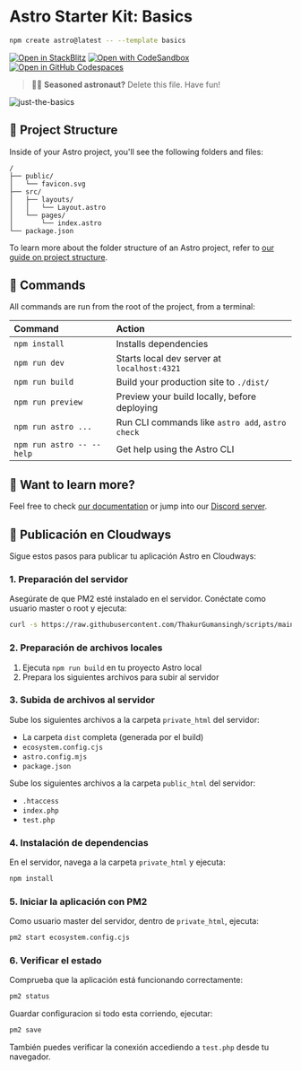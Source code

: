 # Astro Starter Kit: Basics

```sh
npm create astro@latest -- --template basics
```

[![Open in StackBlitz](https://developer.stackblitz.com/img/open_in_stackblitz.svg)](https://stackblitz.com/github/withastro/astro/tree/latest/examples/basics)
[![Open with CodeSandbox](https://assets.codesandbox.io/github/button-edit-lime.svg)](https://codesandbox.io/p/sandbox/github/withastro/astro/tree/latest/examples/basics)
[![Open in GitHub Codespaces](https://github.com/codespaces/badge.svg)](https://codespaces.new/withastro/astro?devcontainer_path=.devcontainer/basics/devcontainer.json)

> 🧑‍🚀 **Seasoned astronaut?** Delete this file. Have fun!

![just-the-basics](https://github.com/withastro/astro/assets/2244813/a0a5533c-a856-4198-8470-2d67b1d7c554)

## 🚀 Project Structure

Inside of your Astro project, you'll see the following folders and files:

```text
/
├── public/
│   └── favicon.svg
├── src/
│   ├── layouts/
│   │   └── Layout.astro
│   └── pages/
│       └── index.astro
└── package.json
```

To learn more about the folder structure of an Astro project, refer to [our guide on project structure](https://docs.astro.build/en/basics/project-structure/).

## 🧞 Commands

All commands are run from the root of the project, from a terminal:

| Command                   | Action                                           |
| :------------------------ | :----------------------------------------------- |
| `npm install`             | Installs dependencies                            |
| `npm run dev`             | Starts local dev server at `localhost:4321`      |
| `npm run build`           | Build your production site to `./dist/`          |
| `npm run preview`         | Preview your build locally, before deploying     |
| `npm run astro ...`       | Run CLI commands like `astro add`, `astro check` |
| `npm run astro -- --help` | Get help using the Astro CLI                     |

## 👀 Want to learn more?

Feel free to check [our documentation](https://docs.astro.build) or jump into our [Discord server](https://astro.build/chat).

## 🚀 Publicación en Cloudways

Sigue estos pasos para publicar tu aplicación Astro en Cloudways:

### 1. Preparación del servidor

Asegúrate de que PM2 esté instalado en el servidor. Conéctate como usuario master o root y ejecuta:

```sh
curl -s https://raw.githubusercontent.com/ThakurGumansingh/scripts/main/pm2.sh | bash
```

### 2. Preparación de archivos locales

1. Ejecuta `npm run build` en tu proyecto Astro local
2. Prepara los siguientes archivos para subir al servidor

### 3. Subida de archivos al servidor

Sube los siguientes archivos a la carpeta `private_html` del servidor:

- La carpeta `dist` completa (generada por el build)
- `ecosystem.config.cjs`
- `astro.config.mjs`
- `package.json`

Sube los siguientes archivos a la carpeta `public_html` del servidor:

- `.htaccess`
- `index.php`
- `test.php`

### 4. Instalación de dependencias

En el servidor, navega a la carpeta `private_html` y ejecuta:

```sh
npm install
```

### 5. Iniciar la aplicación con PM2

Como usuario master del servidor, dentro de `private_html`, ejecuta:

```sh
pm2 start ecosystem.config.cjs
```

### 6. Verificar el estado

Comprueba que la aplicación está funcionando correctamente:

```sh
pm2 status
```

Guardar configuracion si todo esta corriendo, ejecutar:

```sh
pm2 save
```

También puedes verificar la conexión accediendo a `test.php` desde tu navegador.
